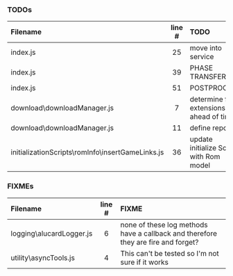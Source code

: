 ### TODOs
| Filename | line # | TODO
|:------|:------:|:------
| index.js | 25 | move into service
| index.js | 39 | PHASE TRANSFER
| index.js | 51 | POSTPROCESS
| download\downloadManager.js | 7 | determine file extensions ahead of time?
| download\downloadManager.js | 11 | define reporter
| initializationScripts\romInfo\insertGameLinks.js | 36 | update initialize Script with Rom model

### FIXMEs
| Filename | line # | FIXME
|:------|:------:|:------
| logging\alucardLogger.js | 6 | none of these log methods have a callback and therefore they are fire and forget?
| utility\asyncTools.js | 4 | This can't be tested so I'm not sure if it works